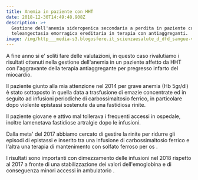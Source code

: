 ```yaml
---
title: Anemia in paziente con HHT
date: 2018-12-30T14:49:48.908Z
description: >+
  Gestione dell'anemia sideropenica secondaria a perdita in paziente con
  teleangectasia emorragica ereditaria in terapia con antiaggreganti.
image: /img/http___media-s3.blogosfere.it_scienzaesalute_d_dfd_sangue-vena-1.jpg
---
```

A fine anno si e' soliti fare delle valutazioni, in questo caso rivalutiamo i risultati ottenuti nella gestione dell'anemia in un paziente affetto da HHT con l'aggravante della terapia antiaggregante per pregresso infarto del miocardio.

Il paziente giunto alla mia attenzione nel 2014 per grave anemia (Hb 5gr/dl) è stato sottoposto in quella data a trasfusione di emazie concentrate ed in seguito ad infusioni periodiche di carbossimaltosio ferrico, in particolare dopo violente epistassi sostenute da una fastidiosa rinite.

Il paziente giovane e attivo mal tollerava i frequenti accessi in ospedale, inoltre lamenetava fastidiose artralgie dopo le infusioni.

Dalla meta' del 2017 abbiamo cercato di gestire la rinite per ridurre gli episodi di epistassi e inserito tra una infusione di carbossimaltosio ferrico e l'altra una terapia di mantenimento con solfato ferroso per os .

I risultati sono importanti con dimezzamento delle infusioni nel 2018 rispetto al 2017 a fronte di una stabilizzazione dei valori dell'emoglobina e di conseguenza minori accessi in ambulatorio .
